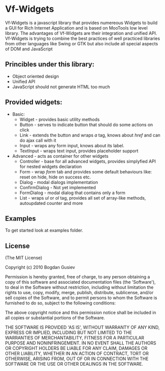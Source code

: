 
# Vf-Widgets

Vf-Widgets is a javascript library that provides numereous Widgets 
to build a GUI for Rich Internet Application and is based on MooTools low level library.
The advantages of Vf-Widgets are their integration and unified API.
Vf-Widgets is trying to combine the best practices of well practiced libraries 
from other languages like Swing or GTK but also include all special aspects of DOM and JavaScript

## Princibles under this library:
  * Object oriented design
  * Unified API
  * JavaScript should not generate HTML too much

## Provided widgets:
  * Basic:
    * Widget - provides basic utility methods
    * Button - serves to indicate button that should do some actions on click
    * Link - extends the button and wraps _a_ tag, knows about _href_ and can do ajax call with it
    * Input - wraps any form input, knows about its label.
    * TextInput - wraps text input, provides placeholder support
  * Advanced - acts as container for other widgets
    * Controller - base for all advanced widgets, provides simplyfied API for nested widgets declaration
    * Form - wrap _form_ tab and provides some default behaviours like: reset on hide, hide on success etc.
    * Dialog - modal dialogs implementation
    * ConfirmDialog - Not yet implemented
    * FormDialog - modal dialog that contains only a form
    * List - wraps _ul_ or _ol_ tag, provides all set of array-like methods, autoupdated counter and more


## Examples

To get started look at examples folder.

## License 

(The MIT License)

Copyright (c) 2010 Bogdan Gusiev

Permission is hereby granted, free of charge, to any person obtaining
a copy of this software and associated documentation files (the
'Software'), to deal in the Software without restriction, including
without limitation the rights to use, copy, modify, merge, publish,
distribute, sublicense, and/or sell copies of the Software, and to
permit persons to whom the Software is furnished to do so, subject to
the following conditions:

The above copyright notice and this permission notice shall be
included in all copies or substantial portions of the Software.

THE SOFTWARE IS PROVIDED 'AS IS', WITHOUT WARRANTY OF ANY KIND,
EXPRESS OR IMPLIED, INCLUDING BUT NOT LIMITED TO THE WARRANTIES OF
MERCHANTABILITY, FITNESS FOR A PARTICULAR PURPOSE AND NONINFRINGEMENT.
IN NO EVENT SHALL THE AUTHORS OR COPYRIGHT HOLDERS BE LIABLE FOR ANY
CLAIM, DAMAGES OR OTHER LIABILITY, WHETHER IN AN ACTION OF CONTRACT,
TORT OR OTHERWISE, ARISING FROM, OUT OF OR IN CONNECTION WITH THE
SOFTWARE OR THE USE OR OTHER DEALINGS IN THE SOFTWARE.
